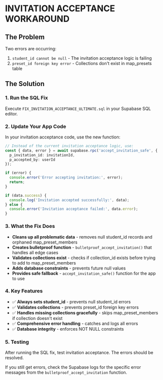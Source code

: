 # INVITATION ACCEPTANCE WORKAROUND

## The Problem
Two errors are occurring:
1. `student_id cannot be null` - The invitation acceptance logic is failing
2. `preset_id foreign key error` - Collections don't exist in map_presets table

## The Solution

### 1. Run the SQL Fix
Execute `FIX_INVITATION_ACCEPTANCE_ULTIMATE.sql` in your Supabase SQL editor.

### 2. Update Your App Code
In your invitation acceptance code, use the new function:

```typescript
// Instead of the current invitation acceptance logic, use:
const { data, error } = await supabase.rpc('accept_invitation_safe', {
  p_invitation_id: invitationId,
  p_accepted_by: userId
});

if (error) {
  console.error('Error accepting invitation:', error);
  return;
}

if (data.success) {
  console.log('Invitation accepted successfully:', data);
} else {
  console.error('Invitation acceptance failed:', data.error);
}
```

### 3. What the Fix Does
- **Cleans up all problematic data** - removes null student_id records and orphaned map_preset_members
- **Creates bulletproof function** - `bulletproof_accept_invitation()` that handles all edge cases
- **Validates collections exist** - checks if collection_id exists before trying to add to map_preset_members
- **Adds database constraints** - prevents future null values
- **Provides safe fallback** - `accept_invitation_safe()` function for the app to use

### 4. Key Features
- ✅ **Always sets student_id** - prevents null student_id errors
- ✅ **Validates collections** - prevents preset_id foreign key errors
- ✅ **Handles missing collections gracefully** - skips map_preset_members if collection doesn't exist
- ✅ **Comprehensive error handling** - catches and logs all errors
- ✅ **Database integrity** - enforces NOT NULL constraints

### 5. Testing
After running the SQL fix, test invitation acceptance. The errors should be resolved.

If you still get errors, check the Supabase logs for the specific error messages from the `bulletproof_accept_invitation` function.
